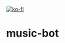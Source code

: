 [![ko-fi](https://www.ko-fi.com/img/githubbutton_sm.svg)](https://ko-fi.com/A0A02TAX0)

# music-bot
